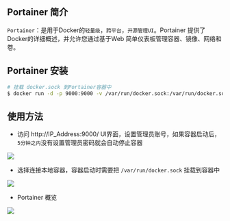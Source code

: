 ## Portainer 简介
`Portainer`：是用于Docker的`轻量级`，`跨平台`，`开源管理UI`。Portainer 提供了Docker的详细概述，并允许您通过基于Web 简单仪表板管理容器、镜像、网络和卷。

## Portainer 安装
```bash
# 挂载 docker.sock 到Portainer容器中
$ docker run -d -p 9000:9000 -v /var/run/docker.sock:/var/run/docker.sock portainer/portainer
```

## 使用方法
- 访问 http://IP_Address:9000/ UI界面，设置管理员账号，如果容器启动后，`5分钟之内`没有设置管理员密码就会自动停止容器

![](https://www.yp14.cn/img/portainer-01.png)


- 选择连接本地容器，容器启动时需要把 `/var/run/docker.sock` 挂载到容器中

![](https://www.yp14.cn/img/portainer-02.png)

- Portainer 概览

![](https://www.yp14.cn/img/portainer-03.png)